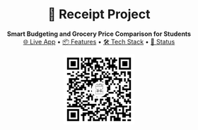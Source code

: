 <h1 align="center">🧾 Receipt Project</h1> <p align="center"> <strong>Smart Budgeting and Grocery Price Comparison for Students</strong><br> <a href="https://receipt-entwan.streamlit.app/" target="_blank">🌐 Live App</a> • <a href="#features">📦 Features</a> • <a href="#tech-stack">🛠️ Tech Stack</a> • <a href="#project-status">🚧 Status</a> </p> <p align="center"> <img src="https://github.com/Enkhamgalan1230/Reciept-Project/blob/3133878d2ce323698609ca38f00fa978ca02fdff/assets/qr-code.png" alt="QR Code" width="160"/> </p>


